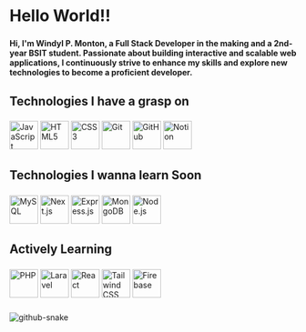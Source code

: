 <h1 align="left">Hello World!!</h1>

###

<h4 align="left">Hi, I'm Windyl P. Monton, a Full Stack Developer in the making and a 2nd-year BSIT student. Passionate about building interactive and scalable web applications, I continuously strive to enhance my skills and explore new technologies to become a proficient developer.</h4>

###

<h2 align="left">Technologies I have a grasp on</h2>

###

<div align="left">
  <img src="https://cdn.jsdelivr.net/gh/devicons/devicon/icons/javascript/javascript-original.svg" title="JavaScript" width="50" height="50"/>  
  <img src="https://cdn.jsdelivr.net/gh/devicons/devicon/icons/html5/html5-original.svg" title="HTML5" width="50" height="50"/>  
  <img src="https://cdn.jsdelivr.net/gh/devicons/devicon/icons/css3/css3-original.svg" title="CSS3" width="50" height="50"/>  
  <img src="https://cdn.jsdelivr.net/gh/devicons/devicon/icons/git/git-original.svg" title="Git" width="50" height="50"/>  
  <img src="https://cdn.jsdelivr.net/gh/devicons/devicon/icons/github/github-original.svg" title="GitHub" width="50" height="50"/>  
  <img src="https://cdn.jsdelivr.net/gh/devicons/devicon/icons/notion/notion-original.svg" title="Notion" width="50" height="50"/>
</div>

###

<h2 align="left">Technologies I wanna learn Soon</h2>

###

<div align="left">
  <img src="https://cdn.jsdelivr.net/gh/devicons/devicon/icons/mysql/mysql-original.svg" title="MySQL" width="50" height="50"/>  
  <img src="https://cdn.jsdelivr.net/gh/devicons/devicon/icons/nextjs/nextjs-original.svg" title="Next.js" width="50" height="50"/>  
  <img src="https://cdn.jsdelivr.net/gh/devicons/devicon/icons/express/express-original.svg" title="Express.js" width="50" height="50"/>  
  <img src="https://cdn.jsdelivr.net/gh/devicons/devicon/icons/mongodb/mongodb-original.svg" title="MongoDB" width="50" height="50"/>  
  <img src="https://cdn.jsdelivr.net/gh/devicons/devicon/icons/nodejs/nodejs-original.svg" title="Node.js" width="50" height="50"/>  
</div>

###

<h2 align="left">Actively Learning</h2>

###

<div align="left">
  <img src="https://cdn.jsdelivr.net/gh/devicons/devicon/icons/php/php-original.svg" title="PHP" width="50" height="50"/>  
  <img src="https://cdn.jsdelivr.net/gh/devicons/devicon/icons/laravel/laravel-original.svg" title="Laravel" width="50" height="50"/>  
  <img src="https://cdn.jsdelivr.net/gh/devicons/devicon/icons/react/react-original.svg" title="React" width="50" height="50"/>  
  <img src="https://cdn.jsdelivr.net/gh/devicons/devicon/icons/tailwindcss/tailwindcss-original.svg" title="Tailwind CSS" width="50" height="50"/>  
  <img src="https://cdn.jsdelivr.net/gh/devicons/devicon/icons/firebase/firebase-plain.svg" title="Firebase" width="50" height="50"/>  
</div>

###

<!-- Proudly created with GPRM ( https://gprm.itsvg.in ) -->
<picture>
  <source media="(prefers-color-scheme: dark)" srcset="https://raw.githubusercontent.com/MERNMagician/MERNMagician/output/github-snake-dark.svg" />
  <source media="(prefers-color-scheme: light)" srcset="https://raw.githubusercontent.com/MERNMagician/MERNMagician/output/github-snake.svg" />
  <img alt="github-snake" src="https://raw.githubusercontent.com/MERNMagician/MERNMagician/output/github-snake.svg" />
</picture>

